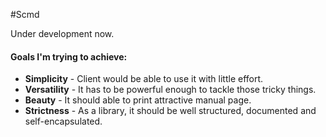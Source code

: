 #Scmd

Under development now.

#### Goals I'm trying to achieve:

* **Simplicity** - Client would be able to use it with little effort.
* **Versatility** - It has to be powerful enough to tackle those tricky things.
* **Beauty** - It should able to print attractive manual page.
* **Strictness** - As a library, it should be well structured, documented and self-encapsulated.

